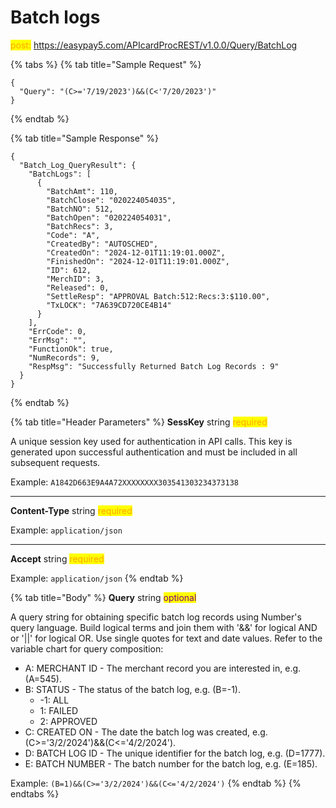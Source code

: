 # Batch logs

<mark style="color:orange;">post:</mark> https://easypay5.com/APIcardProcREST/v1.0.0/Query/BatchLog

{% tabs %}
{% tab title="Sample Request" %}
```clike
{
  "Query": "(C>='7/19/2023')&&(C<'7/20/2023')"
}
```
{% endtab %}

{% tab title="Sample Response" %}
```clike
{
  "Batch_Log_QueryResult": {
    "BatchLogs": [
      {
        "BatchAmt": 110,
        "BatchClose": "020224054035",
        "BatchNO": 512,
        "BatchOpen": "020224054031",
        "BatchRecs": 3,
        "Code": "A",
        "CreatedBy": "AUTOSCHED",
        "CreatedOn": "2024-12-01T11:19:01.000Z",
        "FinishedOn": "2024-12-01T11:19:01.000Z",
        "ID": 612,
        "MerchID": 3,
        "Released": 0,
        "SettleResp": "APPROVAL Batch:512:Recs:3:$110.00",
        "TxLOCK": "7A639CD720CE4B14"
      }
    ],
    "ErrCode": 0,
    "ErrMsg": "",
    "FunctionOk": true,
    "NumRecords": 9,
    "RespMsg": "Successfully Returned Batch Log Records : 9"
  }
}
```
{% endtab %}

{% tab title="Header Parameters" %}
**SessKey** string <mark style="color:orange;">required</mark>

A unique session key used for authentication in API calls. This key is generated upon successful authentication and must be included in all subsequent requests.

Example: `A1842D663E9A4A72XXXXXXXX303541303234373138`

***

**Content-Type** string <mark style="color:orange;">required</mark>

Example: `application/json`

***

**Accept** string <mark style="color:orange;">required</mark>

Example: `application/json`
{% endtab %}

{% tab title="Body" %}
**Query** string <mark style="color:purple;">optional</mark>

A query string for obtaining specific batch log records using Number's query language. Build logical terms and join them with '&&' for logical AND or '||' for logical OR. Use single quotes for text and date values. Refer to the variable chart for query composition:

* A: MERCHANT ID - The merchant record you are interested in, e.g. (A=545).
* B: STATUS - The status of the batch log, e.g. (B=-1).
  * -1: ALL
  * 1: FAILED
  * 2: APPROVED
* C: CREATED ON - The date the batch log was created, e.g. (C>='3/2/2024')&&(C<='4/2/2024').
* D: BATCH LOG ID - The unique identifier for the batch log, e.g. (D=1777).
* E: BATCH NUMBER - The batch number for the batch log, e.g. (E=185).

Example: `(B=1)&&(C>='3/2/2024')&&(C<='4/2/2024')`
{% endtab %}
{% endtabs %}
